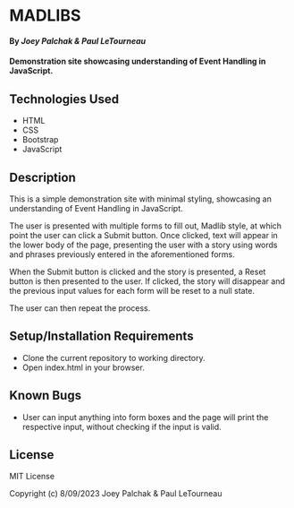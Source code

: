 # MADLIBS

#### By _**Joey Palchak & Paul LeTourneau**_

#### Demonstration site showcasing understanding of Event Handling in JavaScript.

## Technologies Used

* HTML
* CSS
* Bootstrap
* JavaScript

## Description

This is a simple demonstration site with minimal styling, showcasing an understanding of Event Handling in JavaScript.

The user is presented with multiple forms to fill out, Madlib style, at which point the user can click a Submit button. Once clicked, text will appear in the lower body of the page, presenting the user with a story using words and phrases previously entered in the aforementioned forms. 

When the Submit button is clicked and the story is presented, a Reset button is then presented to the user. If clicked, the story will disappear and the previous input values for each form will be reset to a null state. 

The user can then repeat the process.

## Setup/Installation Requirements

* Clone the current repository to working directory.
* Open index.html in your browser.

## Known Bugs

* User can input anything into form boxes and the page will print the respective input, without checking if the input is valid.

## License

MIT License

Copyright (c) 8/09/2023 Joey Palchak & Paul LeTourneau